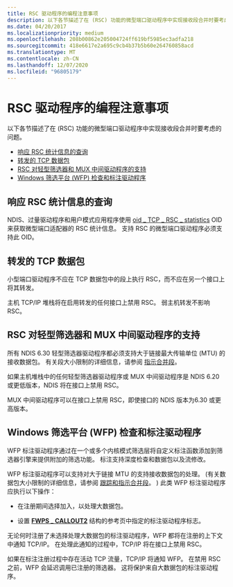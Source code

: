 ```yaml
---
title: RSC 驱动程序的编程注意事项
description: 以下各节描述了在 (RSC) 功能的微型端口驱动程序中实现接收段合并时要考虑的问题。
ms.date: 04/20/2017
ms.localizationpriority: medium
ms.openlocfilehash: 208b00862e205004724ff619bf5985ec3adfa218
ms.sourcegitcommit: 418e6617e2a695c9cb4b37b5b60e264760858acd
ms.translationtype: MT
ms.contentlocale: zh-CN
ms.lasthandoff: 12/07/2020
ms.locfileid: "96805179"
---
```

# <a name="programming-considerations-for-rsc-drivers"></a>RSC 驱动程序的编程注意事项


以下各节描述了在 (RSC) 功能的微型端口驱动程序中实现接收段合并时要考虑的问题。

-   [响应 RSC 统计信息的查询](#responding-to-queries-for-rsc-statistics)
-   [转发的 TCP 数据包](#forwarded-tcp-packets)
-   [RSC 对轻型筛选器和 MUX 中间驱动程序的支持](#rsc-support-for-lightweight-filters-and-mux-intermediate-drivers)
-   [Windows 筛选平台 (WFP) 检查和标注驱动程序](#windows-filtering-platform-wfp-inspection-and-callout-drivers)

## <a name="responding-to-queries-for-rsc-statistics"></a>响应 RSC 统计信息的查询


NDIS、过量驱动程序和用户模式应用程序使用 [oid \_ TCP \_ RSC \_ statistics](./oid-tcp-rsc-statistics.md) OID 来获取微型端口适配器的 RSC 统计信息。 支持 RSC 的微型端口驱动程序必须支持此 OID。

## <a name="forwarded-tcp-packets"></a>转发的 TCP 数据包


小型端口驱动程序不应在 TCP 数据包中的段上执行 RSC，而不应在另一个接口上将其转发。

主机 TCP/IP 堆栈将在启用转发的任何接口上禁用 RSC。 弱主机转发不影响 RSC。

## <a name="rsc-support-for-lightweight-filters-and-mux-intermediate-drivers"></a>RSC 对轻型筛选器和 MUX 中间驱动程序的支持


所有 NDIS 6.30 轻型筛选器驱动程序都必须支持大于链接最大传输单位 (MTU) 的接收数据包。 有关段大小限制的详细信息，请参阅 [指示合并段](indicating-coalesced-segments.md)。

如果主机堆栈中的任何轻型筛选器驱动程序或 MUX 中间驱动程序是 NDIS 6.20 或更低版本，NDIS 将在接口上禁用 RSC。

MUX 中间驱动程序可以在接口上禁用 RSC，即使接口的 NDIS 版本为6.30 或更高版本。

## <a name="windows-filtering-platform-wfp-inspection-and-callout-drivers"></a>Windows 筛选平台 (WFP) 检查和标注驱动程序


WFP 标注驱动程序通过在一个或多个内核模式筛选层将自定义标注函数添加到筛选器引擎来提供附加的筛选功能。 标注支持深度检查和数据包以及流修改。

WFP 标注驱动程序可以支持对大于链接 MTU 的支持接收数据包的处理。  (有关数据包大小限制的详细信息，请参阅 [跟踪和指示合并段](./indicating-coalesced-segments.md)。 ) 此类 WFP 标注驱动程序应执行以下操作：

-   在注册期间选择加入，以处理大数据包。

-   设置 [**FWPS \_ CALLOUT2**](/windows-hardware/drivers/ddi/fwpsk/ns-fwpsk-fwps_callout2_) 结构的参考页中指定的标注驱动程序标志。

无论何时注册了未选择处理大数据包的标注驱动程序，WFP 都将在注册的上下文中通知 TCP/IP。 在处理此通知的过程中，TCP/IP 将在接口上禁用 RSC。

如果在标注注册过程中存在活动 TCP 流量，TCP/IP 将通知 WFP。 在禁用 RSC 之前，WFP 会延迟调用已注册的筛选器。 这将保护来自大数据包的标注驱动程序。

 

